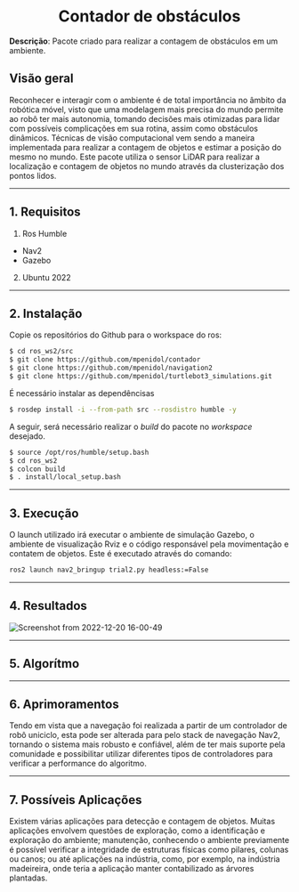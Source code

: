 <h1 align="center">Contador de obstáculos</h1>
 
**Descrição**: Pacote criado para realizar a contagem de obstáculos em um ambiente.
 
## Visão geral
 
Reconhecer e interagir com o ambiente é de total importância no âmbito da robótica móvel, visto que uma modelagem mais precisa do mundo permite ao robô ter mais autonomia, tomando decisões mais otimizadas para lidar com possíveis complicações em sua rotina, assim como obstáculos dinâmicos. Técnicas de visão computacional vem sendo a maneira implementada para realizar a contagem de objetos e estimar a posição do mesmo no mundo. Este pacote utiliza o sensor LiDAR para realizar a localização e contagem de objetos no mundo através da clusterização dos pontos lidos.
 
---
 
## 1. Requisitos
 
1. Ros Humble
  - Nav2
  - Gazebo
2. Ubuntu 2022
 
---
 
## 2. Instalação
 
Copie os repositórios do Github para o workspace do ros:
 
```bash
$ cd ros_ws2/src
$ git clone https://github.com/mpenidol/contador
$ git clone https://github.com/mpenidol/navigation2
$ git clone https://github.com/mpenidol/turtlebot3_simulations.git
```
É necessário instalar as dependêncisas
```bash
$ rosdep install -i --from-path src --rosdistro humble -y
```

A seguir, será necessário realizar o *build* do pacote no *workspace* desejado.
 
```bash
$ source /opt/ros/humble/setup.bash
$ cd ros_ws2
$ colcon build
$ . install/local_setup.bash
```
---
## 3. Execução
 
O launch utilizado irá executar o ambiente de simulação Gazebo, o ambiente de visualização Rviz e o código responsável pela movimentação e contatem de objetos. Este é executado através do comando:
 
```bash
ros2 launch nav2_bringup trial2.py headless:=False
```

---
 
## 4. Resultados
 
![Screenshot from 2022-12-20 16-00-49](https://user-images.githubusercontent.com/80800606/208907772-db634ca8-0909-4172-86d8-e5559915e697.png)

 
---
 
## 5. Algorítmo
 
---
 
## 6. Aprimoramentos
 
Tendo em vista que a navegação foi realizada a partir de um controlador de robô uniciclo, esta pode ser alterada para pelo stack de navegação Nav2, tornando o sistema mais robusto e confiável, além de ter mais suporte pela comunidade e possibilitar utilizar diferentes tipos de controladores para verificar a performance do algoritmo.
 
 
 
---
 
## 7. Possíveis Aplicações

Existem várias aplicações para detecção e contagem de objetos. Muitas aplicações envolvem questões de exploração, como a identificação e exploração do ambiente; manutenção, conhecendo o ambiente previamente é possível verificar a integridade de estruturas físicas como pilares, colunas ou canos; ou até aplicações na indústria, como, por exemplo, na indústria madeireira, onde teria a aplicação manter contabilizado as árvores plantadas.
